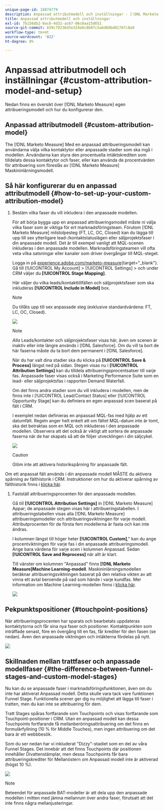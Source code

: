 ```yaml
---
unique-page-id: 18874779
description: Anpassad attributmodell och inställningar - [!DNL Marketo Measure] - Produktdokumentation
title: Anpassad attributmodell och inställningar
exl-id: 7b156db2-9ac6-4d32-ac67-06c0aa15d651
source-git-commit: b59c79236d3e324e8c8b07c5a6d68bd8176fc8a9
workflow-type: tm+mt
source-wordcount: '822'
ht-degree: 0%

---
```


# Anpassad attributmodell och inställningar {#custom-attribution-model-and-setup}

Nedan finns en översikt över [!DNL Marketo Measure] egen attribueringsmodell och hur du konfigurerar den.

## Anpassad attributmodell {#custom-attribution-model}

The [!DNL Marketo Measure] Med en anpassad attribueringsmodell kan användarna välja vilka kontaktytor eller anpassade stadier som ska ingå i modellen. Användarna kan styra den procentuella intäktskrediten som tilldelats dessa kontaktytor och faser, eller kan använda de procentvärden för attribuering som föreslås av [!DNL Marketo Measure] Maskininlärningsmodell.

## Så här konfigurerar du en anpassad attributmodell {#how-to-set-up-your-custom-attribution-model}

1. Bestäm vilka faser du vill inkludera i den anpassade modellen.

   För att börja bygga upp en anpassad attribueringsmodell måste ni välja vilka faser som är viktiga för ert marknadsföringsteam. Förutom [!DNL Marketo Measure] milstolpesteg (FT, LC, OC, Closed) kan du lägga till upp till sex ytterligare lead-/kontaktstatuslägen eller säljprojektsfaser i din anpassade modell. Det är till exempel vanligt att MQL-scenen inkluderas i den anpassade modellen. Marknadsföringsteamen vill ofta veta vilka satsningar eller kanaler som driver övergångar till MQL-steget.

   Logga in på [experience.adobe.com/marketo-measure](https://experience.adobe.com/marketo-measure){target=&quot;_blank&quot;}. Gå till [!UICONTROL My Account] > [!UICONTROL Settings] > och under CRM väljer du **[!UICONTROL Stage Mapping]**.

   Här väljer du vilka leads/kontakttillfällen och säljprojektsfaser som ska inkluderas **[!UICONTROL Include in Model]** box.

   >[!NOTE]
   >
   >Du tillåts upp till sex anpassade steg (exklusive standardvärdena: FT, LC, OC, Closed).

   ![](assets/1-1.png)

   >[!NOTE]
   >
   >_Alla_ Leads/kontakter och säljprojektsfaser visas här, även om scenen är inaktiv eller inte längre används i [!DNL Salesforce]. Om du vill ta bort de här faserna måste du ta bort dem permanent i [!DNL Salesforce].

   När du har valt dina stadier ska du klicka på **[!UICONTROL Save & Process]** längst ned på sidan. Stegen visas nu i **[!UICONTROL Attribution Settings]** kan du tilldela attribueringsprocentsatser till varje fas. Anpassade faser visas också i Marketing Performance Suite som en lead- eller säljprojektsfas i rapporten Demand Waterfall.

   Om det finns andra stadier som du vill inkludera i modellen, men de finns inte i [!UICONTROL Lead/Contact Status] eller [!UICONTROL Opportunity Stage] kan du definiera en egen anpassad scen baserat på fält i CRM.

   I exemplet nedan definieras en anpassad MQL-fas med hjälp av ett datumfält. Regeln anger helt enkelt att om fältet MQL-datum inte är tomt, ska det betraktas som en MQL och inkluderas i den anpassade modellen. Observera att det också är viktigt att sortera de anpassade faserna när de har skapats så att de följer utvecklingen i din säljcykel.

   ![](assets/2-1.png)

   >[!CAUTION]
   >
   >Glöm inte att aktivera historikspårning för anpassade fält.

Om ett anpassat fält används i din anpassade modell MÅSTE du aktivera spårning av fälthistorik i CRM. Instruktioner om hur du aktiverar spårning av fälthistorik finns i [klicka här](/help/advanced-marketo-measure-features/custom-attribution-models/custom-model-setup-enable-field-history-tracking.md).

1. Fastställ attribueringsprocenten för den anpassade modellen.

   Gå till **[!UICONTROL Attribution Settings]** in [!DNL Marketo Measure] Appar; de anpassade stegen visas här i attribueringstabellen. I attribueringstabellen visas alla [!DNL Marketo Measure] attribueringsmodeller och attribueringsviktningen för varje modell. Attributprocenten för de första fem modellerna är fasta och kan inte ändras.

   I kolumnen längst till höger heter **[!UICONTROL Custom]**,&quot; kan du ange procentviktningen för varje fas i din anpassade attribueringsmodell. Ange bara värdena för varje scen i kolumnen Anpassad. Sedan **[!UICONTROL Save and Reprocess]** när allt är klart.

   Till vänster om kolumnen &quot;Anpassad&quot; finns **[!DNL Marketo Measure]Machine Learning-modell**. Maskininlärningsmodellen beräknar attribueringsviktningen baserat på den relativa vikten av att vinna ett avtal beroende på vad som hände i varje kundfas. Mer information om Machine Learning-modellen finns i [klicka här](/help/advanced-marketo-measure-features/custom-attribution-models/machine-learning-model-faq.md).

   ![](assets/3.png)

## Pekpunktspositioner {#touchpoint-positions}

När attribueringsprocenten har sparats och bearbetats uppdateras kontaktytorna och får sina nya faser och positioner. Kontaktpunkten som inträffade senast, före en övergång till en fas, får krediter för den fasen (se nedan). Även den anpassade viktningen och intäkterna fördelas på nytt.

![](assets/4.png)

## Skillnaden mellan trattfaser och anpassade modellfaser {#the-difference-between-funnel-stages-and-custom-model-stages}

Nu kan du se anpassade faser i marknadsföringsfunktionen, även om du inte har aktiverat Anpassad modell. Detta skulle vara tack vare funktionen Funnel Stage. Funktionella scener ger dig nu möjlighet att lägga till faser i tratten, men du kan inte se attribuering för dem.

Tratt Stages spåras fortfarande som Touchpoints och visas fortfarande som Touchpoint-positioner i CRM. Utan en anpassad modell kan dessa Touchpoints fortfarande få mellanberöringsattribuering om det finns en formulärfyllning (10 % för Middle Touches), men ingen attribuering om det bara är ett webbbesök.

Som du ser nedan har vi inkluderat &quot;Dizzy&quot;-stadiet som en del av våra Funnel Stages. Det innebär att det finns Touchpoints där positionen innehåller Divattenstämplar, men dessa Touchpoints får bara attribueringskrediter för Mellanöstern om Anpassad modell inte är aktiverad (högst 10 %).

![](assets/5.png)

>[!NOTE]
>
>Beteendet för anpassade BAT-modeller är att dela upp den anpassade modellen i mitten med jämna mellanrum över andra faser, förutsatt att det inte finns några mellanjusteringar.
